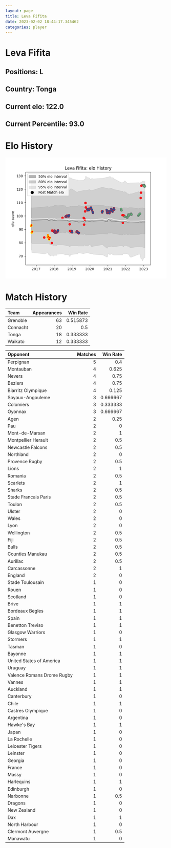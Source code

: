 ```yaml
---  
layout: page  
title: Leva Fifita  
date: 2023-02-02 18:44:17.345462  
categories: player  
---
```

# Leva Fifita

## Positions: L

## Country: Tonga

## Current elo: 122.0

## Current Percentile: 93.0

# Elo History


![elo history](history_LevaFifita.png)
# Match History


| Team     |   Appearances |   Win Rate |
|:---------|--------------:|-----------:|
| Grenoble |            63 |   0.515873 |
| Connacht |            20 |   0.5      |
| Tonga    |            18 |   0.333333 |
| Waikato  |            12 |   0.333333 |

| Opponent                   |   Matches |   Win Rate |
|:---------------------------|----------:|-----------:|
| Perpignan                  |         5 |   0.4      |
| Montauban                  |         4 |   0.625    |
| Nevers                     |         4 |   0.75     |
| Beziers                    |         4 |   0.75     |
| Biarritz Olympique         |         4 |   0.125    |
| Soyaux-Angouleme           |         3 |   0.666667 |
| Colomiers                  |         3 |   0.333333 |
| Oyonnax                    |         3 |   0.666667 |
| Agen                       |         2 |   0.25     |
| Pau                        |         2 |   0        |
| Mont-de-Marsan             |         2 |   1        |
| Montpellier Herault        |         2 |   0.5      |
| Newcastle Falcons          |         2 |   0.5      |
| Northland                  |         2 |   0        |
| Provence Rugby             |         2 |   0.5      |
| Lions                      |         2 |   1        |
| Romania                    |         2 |   0.5      |
| Scarlets                   |         2 |   1        |
| Sharks                     |         2 |   0.5      |
| Stade Francais Paris       |         2 |   0.5      |
| Toulon                     |         2 |   0.5      |
| Ulster                     |         2 |   0        |
| Wales                      |         2 |   0        |
| Lyon                       |         2 |   0        |
| Wellington                 |         2 |   0.5      |
| Fiji                       |         2 |   0.5      |
| Bulls                      |         2 |   0.5      |
| Counties Manukau           |         2 |   0.5      |
| Aurillac                   |         2 |   0.5      |
| Carcassonne                |         2 |   1        |
| England                    |         2 |   0        |
| Stade Toulousain           |         1 |   0        |
| Rouen                      |         1 |   0        |
| Scotland                   |         1 |   0        |
| Brive                      |         1 |   1        |
| Bordeaux Begles            |         1 |   1        |
| Spain                      |         1 |   1        |
| Benetton Treviso           |         1 |   1        |
| Glasgow Warriors           |         1 |   0        |
| Stormers                   |         1 |   1        |
| Tasman                     |         1 |   0        |
| Bayonne                    |         1 |   1        |
| United States of America   |         1 |   1        |
| Uruguay                    |         1 |   1        |
| Valence Romans Drome Rugby |         1 |   1        |
| Vannes                     |         1 |   1        |
| Auckland                   |         1 |   1        |
| Canterbury                 |         1 |   0        |
| Chile                      |         1 |   1        |
| Castres Olympique          |         1 |   0        |
| Argentina                  |         1 |   0        |
| Hawke's Bay                |         1 |   1        |
| Japan                      |         1 |   0        |
| La Rochelle                |         1 |   0        |
| Leicester Tigers           |         1 |   0        |
| Leinster                   |         1 |   0        |
| Georgia                    |         1 |   0        |
| France                     |         1 |   0        |
| Massy                      |         1 |   0        |
| Harlequins                 |         1 |   1        |
| Edinburgh                  |         1 |   0        |
| Narbonne                   |         1 |   0.5      |
| Dragons                    |         1 |   0        |
| New Zealand                |         1 |   0        |
| Dax                        |         1 |   1        |
| North Harbour              |         1 |   0        |
| Clermont Auvergne          |         1 |   0.5      |
| Manawatu                   |         1 |   0        |